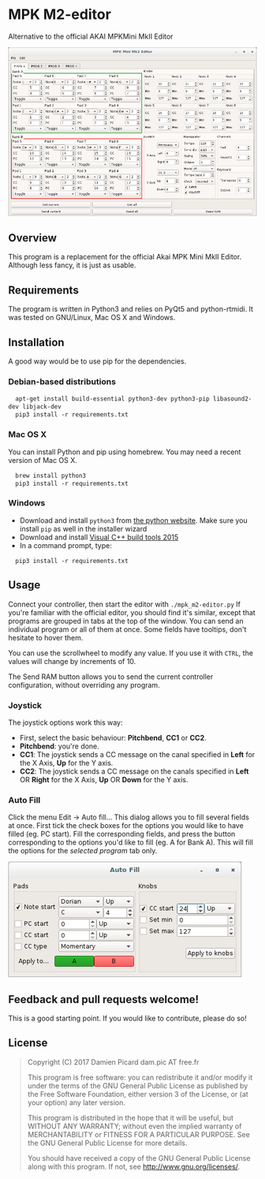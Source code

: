 MPK M2-editor
=============
Alternative to the official AKAI MPKMini MkII Editor

![Editor window](editor_screenshot.png?raw=true "The editor")

## Overview
This program is a replacement for the official Akai MPK Mini MkII Editor. Although less fancy, it is just as usable.

## Requirements
The program is written in Python3 and relies on PyQt5 and python-rtmidi. It was tested on GNU/Linux, Mac OS X and Windows.

## Installation
A good way would be to use pip for the dependencies.
### Debian-based distributions
```
  apt-get install build-essential python3-dev python3-pip libasound2-dev libjack-dev
  pip3 install -r requirements.txt
```

### Mac OS X
You can install Python and pip using homebrew. You may need a recent version of Mac OS X.
```
  brew install python3
  pip3 install -r requirements.txt
```

### Windows
* Download and install `python3` from [the python website](https://www.python.org/downloads/windows/). Make sure you install `pip` as well in the installer wizard
* Download and install [Visual C++ build tools 2015](http://landinghub.visualstudio.com/visual-cpp-build-tools)
* In a command prompt, type:
```
  pip3 install -r requirements.txt
```

## Usage
Connect your controller, then start the editor with ```./mpk_m2-editor.py```
If you're familiar with the official editor, you should find it's similar, except that programs are grouped in tabs at the top of the window. You can send an individual program or all of them at once. Some fields have tooltips, don't hesitate to hover them.

You can use the scrollwheel to modify any value. If you use it with `CTRL`, the values will change by increments of 10.

The Send RAM button allows you to send the current controller configuration, without overriding any program.

### Joystick
The joystick options work this way:
* First, select the basic behaviour: **Pitchbend**, **CC1** or **CC2**.
* **Pitchbend**: you're done.
* **CC1**: The joystick sends a CC message on the canal specified in **Left** for the X Axis, **Up** for the Y axis.
* **CC2**: The joystick sends a CC message on the canals specified in **Left** OR **Right** for the X Axis, **Up** OR **Down** for the Y axis.

### Auto Fill
Click the menu Edit -> Auto fill... This dialog allows you to fill several fields at once. First tick the check boxes for the options you would like to have filled (eg. PC start). Fill the corresponding fields, and press the button corresponding to the options you'd like to fill (eg. A for Bank A). This will fill the options for the *selected program* tab only.

![Auto fill window](autofill_screenshot.png?raw=true "The auto fill window")

## Feedback and pull requests welcome!
This is a good starting point. If you would like to contribute, please do so!

## License

> Copyright (C) 2017 Damien Picard dam.pic AT free.fr
>
> This program is free software: you can redistribute it and/or modify
> it under the terms of the GNU General Public License as published by
> the Free Software Foundation, either version 3 of the License, or
> (at your option) any later version.
>
> This program is distributed in the hope that it will be useful,
> but WITHOUT ANY WARRANTY; without even the implied warranty of
> MERCHANTABILITY or FITNESS FOR A PARTICULAR PURPOSE. See the
> GNU General Public License for more details.
>
> You should have received a copy of the GNU General Public License
> along with this program. If not, see <http://www.gnu.org/licenses/>.
